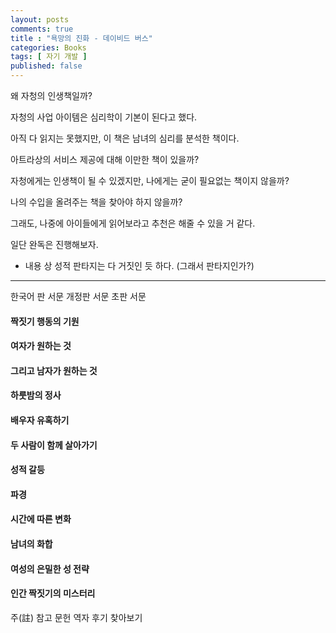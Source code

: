 ```yaml
---
layout: posts
comments: true
title : "욕망의 진화 - 데이비드 버스"
categories: Books
tags: [ 자기 개발 ]
published: false
---
```


왜 자청의 인생책일까?

자청의 사업 아이템은 심리학이 기본이 된다고 했다.

아직 다 읽지는 못했지만, 이 책은 남녀의 심리를 분석한 책이다.

아트라상의 서비스 제공에 대해 이만한 책이 있을까?

자청에게는 인생책이 될 수 있겠지만, 나에게는 굳이 필요없는 책이지 않을까?

나의 수입을 올려주는 책을 찾아야 하지 않을까?

그래도, 나중에 아이들에게 읽어보라고 추천은 해줄 수 있을 거 같다.

일단 완독은 진행해보자.

- 내용 상 성적 판타지는 다 거짓인 듯 하다. (그래서 판타지인가?)

---

한국어 판 서문
개정판 서문
초판 서문

#### 짝짓기 행동의 기원

#### 여자가 원하는 것

#### 그리고 남자가 원하는 것

#### 하룻밤의 정사

#### 배우자 유혹하기

#### 두 사람이 함께 살아가기

#### 성적 갈등

#### 파경

#### 시간에 따른 변화

#### 남녀의 화합

#### 여성의 은밀한 성 전략

#### 인간 짝짓기의 미스터리

주(註)
참고 문헌
역자 후기
찾아보기
